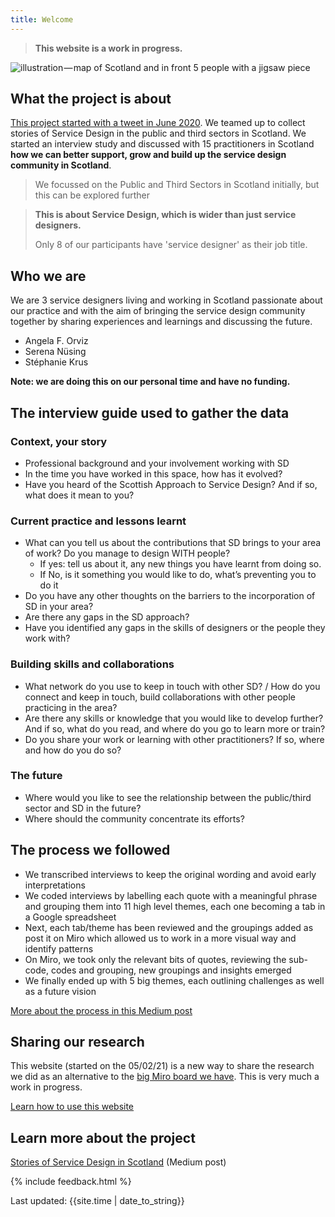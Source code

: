 ```yaml
---
title: Welcome
---
```


<blockquote class="alt">
  <p><strong>This website is a work in progress.</strong></p>
</blockquote>

![illustration — map of Scotland and in front 5 people with a jigsaw piece](/practitioner-stories/images/practionerstories-square-small.png)

## What the project is about
[This project started with a tweet in June 2020](https://medium.com/@angelaforviz/remember-that-tweet-8b36dbae82bc). We teamed up to collect stories of Service Design in the public and third sectors in Scotland. We started an interview study and discussed with 15 practitioners in Scotland **how we can better support, grow and build up the service design community in Scotland**.

> We focussed on the Public and Third Sectors in Scotland initially, but this can be explored further


<blockquote class="alt">
  <p><strong>This is about Service Design, which is wider than just service designers.</strong></p>
  <p>Only 8 of our participants have 'service designer' as their job title.</p>
</blockquote>

## Who we are
We are 3 service designers living and working in Scotland passionate about our practice and with the aim of bringing the service design community together by sharing experiences and learnings and discussing the future.
- Angela F. Orviz
- Serena Nüsing
- Stéphanie Krus

**Note: we are doing this on our personal time and have no funding.**

## The interview guide used to gather the data

### Context, your story
- Professional background and your involvement working with SD
- In the time you have worked in this space, how has it evolved?
- Have you heard of the Scottish Approach to Service Design? And if so, what does it mean to you?

### Current practice and lessons learnt
- What can you tell us about the contributions that SD brings to your area of work? Do you manage to design WITH people?
  - If yes: tell us about it, any new things you have learnt from doing so.
  - If No, is it something you would like to do, what’s preventing you to do it
- Do you have any other thoughts on the barriers to the incorporation of SD in your area?
- Are there any gaps in the SD approach?
- Have you identified any gaps in the skills of designers or the people they work with?

### Building skills and collaborations
- What network do you use to keep in touch with other SD? / How do you connect and keep in touch, build collaborations with other people practicing in the area?
- Are there any skills or knowledge that you would like to develop further? And if so, what do you read, and where do you go to learn more or train?
- Do you share your work or learning with other practitioners? If so, where and how do you do so?

### The future
- Where would you like to see the relationship between the public/third sector and SD in the future?
- Where should the community concentrate its efforts?

## The process we followed
- We transcribed interviews to keep the original wording and avoid early interpretations
- We coded interviews by labelling each quote with a meaningful phrase and grouping them into 11 high level themes, each one becoming a tab in a Google spreadsheet
- Next, each tab/theme has been reviewed and the groupings added as post it on Miro which allowed us to work in a more visual way and identify patterns
- On Miro, we took only the relevant bits of quotes, reviewing the sub-code, codes and grouping, new groupings and insights emerged
- We finally ended up with 5 big themes, each outlining challenges as well as a future vision

[More about the process in this Medium post](https://stphaniekrus.medium.com/practitioner-stories-ffa3120ffd7f)

## Sharing our research

This website (started on the 05/02/21) is a new way to share the research we did as an alternative to the [big Miro board we have](https://miro.com/app/board/o9J_ldOzA14=/?moveToWidget=3074457352792688587&cot=14). This is very much a work in progress.

[Learn how to use this website](/practitioner-stories/how-to)


## Learn more about the project

[Stories of Service Design in Scotland](https://practitionerstories.medium.com/stories-of-service-design-in-scotland-8f267710a2ba) (Medium post)


{% include feedback.html %}
<div>Last updated: {{site.time | date_to_string}}</div>
